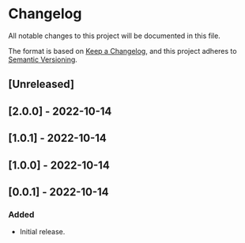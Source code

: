 # Changelog

All notable changes to this project will be documented in this file.

The format is based on [Keep a Changelog](https://keepachangelog.com/en/1.0.0/),
and this project adheres to [Semantic Versioning](https://semver.org/spec/v2.0.0.html).

## [Unreleased]

## [2.0.0] - 2022-10-14

## [1.0.1] - 2022-10-14

## [1.0.0] - 2022-10-14

## [0.0.1] - 2022-10-14

### Added
- Initial release.
